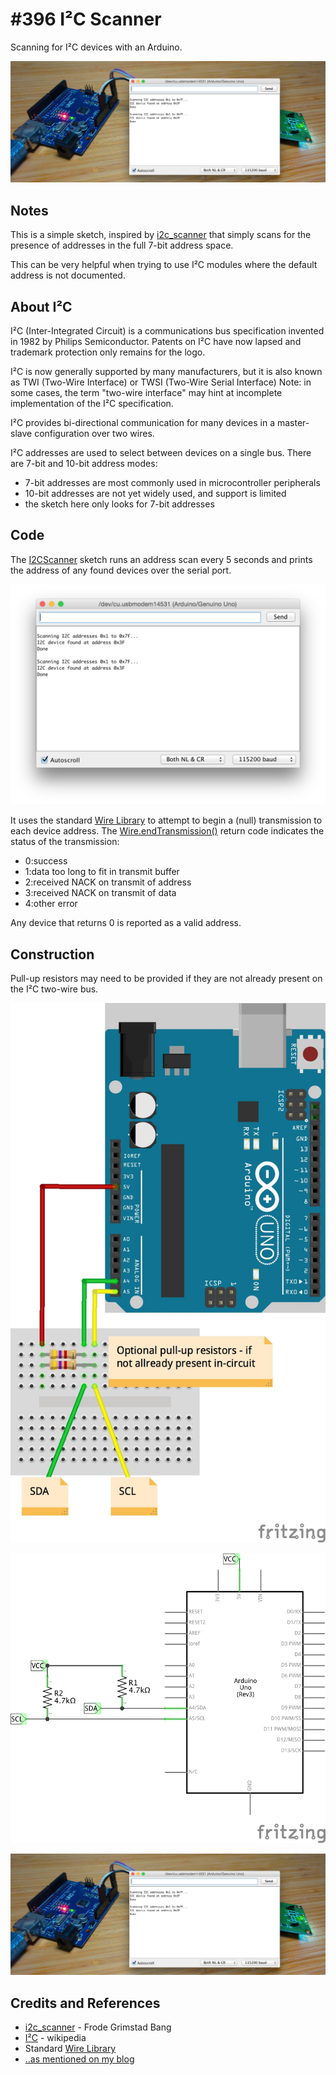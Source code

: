 # #396 I²C Scanner

Scanning for I²C devices with an Arduino.

![Build](./assets/I2CScanner_build.jpg?raw=true)

## Notes

This is a simple sketch, inspired by
[i2c_scanner](http://playground.arduino.cc/Main/I2cScanner)
that simply scans for the presence of addresses in the full 7-bit address space.

This can be very helpful when trying to use I²C modules where the default address is not documented.

## About I²C


I²C (Inter-Integrated Circuit) is a communications bus specification invented in 1982 by Philips Semiconductor.
Patents on I²C have now lapsed and trademark protection only remains for the logo.

I²C is now generally supported by many manufacturers, but it is also known as TWI (Two-Wire Interface) or TWSI (Two-Wire Serial Interface)
Note: in some cases, the term "two-wire interface" may hint at incomplete implementation of the I²C specification.

I²C provides bi-directional communication for many devices in a master-slave configuration over two wires.

I²C addresses are used to select between devices on a single bus. There are 7-bit and 10-bit address modes:

* 7-bit addresses are most commonly used in microcontroller peripherals
* 10-bit addresses are not yet widely used, and support is limited
* the sketch here only looks for 7-bit addresses


## Code

The [I2CScanner](./I2CScanner.ino) sketch runs an address scan every 5 seconds and prints
the address of any found devices over the serial port.


![console](./assets/console.png?raw=true)

It uses the standard [Wire Library](https://www.arduino.cc/en/Reference/Wire)
to attempt to begin a (null) transmission to each device address.
The [Wire.endTransmission()](https://www.arduino.cc/en/Reference/WireEndTransmission)
return code indicates the status of the transmission:

* 0:success
* 1:data too long to fit in transmit buffer
* 2:received NACK on transmit of address
* 3:received NACK on transmit of data
* 4:other error

Any device that returns 0 is reported as a valid address.

## Construction

Pull-up resistors may need to be provided if they are not already present on the I²C two-wire bus.

![Breadboard](./assets/I2CScanner_bb.jpg?raw=true)

![Schematic](./assets/I2CScanner_schematic.jpg?raw=true)

![Build](./assets/I2CScanner_build.jpg?raw=true)

## Credits and References

* [i2c_scanner](http://playground.arduino.cc/Main/I2cScanner) - Frode Grimstad Bang
* [I²C](https://en.wikipedia.org/wiki/I%C2%B2C) - wikipedia
* Standard [Wire Library](https://www.arduino.cc/en/Reference/Wire)
* [..as mentioned on my blog](https://blog.tardate.com/2018/07/leap397-i2c-scanner.html)
